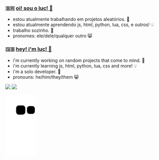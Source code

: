 ### 🇧🇷 [oi! sou o luc! 🫧](https://luuccss.github.io/) 

-  estou atualmente trabalhando em projetos aleatórios. 💭
-  estou atualmente aprendendo js, html, python, lua, css, e outros! 💡
-  trabalho sozinho. 📎
-  pronomes: ele/dele/qualquer outro 😸


### 🇬🇧 [hey! i'm luc! 🫧](https://luuccss.github.io/)

-  i'm currently working on random projects that come to mind. 💭
-  i'm currently learning js, html, python, lua, css and more! 💡
-  i'm a solo developer. 📎
-  pronouns: he/him/they/them 😸


![](https://github-readme-stats.vercel.app/api?username=luuccss&theme=dark&show_icons=true&hide=stars&layout=compact) ![](https://github-readme-stats.vercel.app/api/top-langs?username=luuccss&theme=dark&layout=compact&exclude_repo=omori-media-files) 

![](https://github.com/madushadhanushka/github-readme/blob/output/github-contribution-snake.svg)
